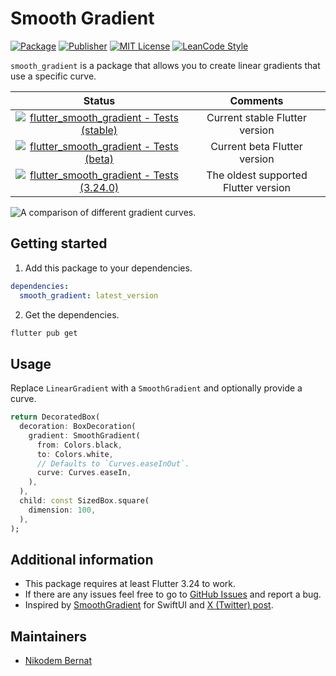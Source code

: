 # Smooth Gradient

[![Package](https://img.shields.io/pub/v/smooth_gradient.svg)](https://pub.dev/packages/smooth_gradient) [![Publisher](https://img.shields.io/pub/publisher/smooth_gradient.svg)](https://pub.dev/packages/smooth_gradient/publisher) [![MIT License](https://img.shields.io/badge/license-MIT-purple.svg)](https://opensource.org/licenses/MIT) [![LeanCode Style](https://img.shields.io/badge/style-leancode__lint-black)](https://pub.dartlang.org/packages/leancode_lint)

`smooth_gradient` is a package that allows you to create linear gradients that use a specific curve.

|                                                                                                                               Status                                                                                                                                |               Comments               |
| :-----------------------------------------------------------------------------------------------------------------------------------------------------------------------------------------------------------------------------------------------------------------: | :----------------------------------: |
| [![flutter_smooth_gradient - Tests (stable)](https://github.com/nikodembernat/flutter_smooth_gradient/actions/workflows/flutter_tests_stable.yaml/badge.svg)](https://github.com/nikodembernat/flutter_smooth_gradient/actions/workflows/flutter_tests_stable.yaml) |    Current stable Flutter version    |
|    [![flutter_smooth_gradient - Tests (beta)](https://github.com/nikodembernat/flutter_smooth_gradient/actions/workflows/flutter_tests_beta.yaml/badge.svg)](https://github.com/nikodembernat/flutter_smooth_gradient/actions/workflows/flutter_tests_beta.yaml)    |     Current beta Flutter version     |
|    [![flutter_smooth_gradient - Tests (3.24.0)](https://github.com/nikodembernat/flutter_smooth_gradient/actions/workflows/flutter_tests_min.yaml/badge.svg)](https://github.com/nikodembernat/flutter_smooth_gradient/actions/workflows/flutter_tests_min.yaml)    | The oldest supported Flutter version |

![A comparison of different gradient curves.](https://github.com/nikodembernat/flutter_smooth_gradient/blob/master/screenshots/screenshot.png?raw=true)

## Getting started

1. Add this package to your dependencies.

```yaml
dependencies:
  smooth_gradient: latest_version
```

2. Get the dependencies.

```sh
flutter pub get
```

## Usage

Replace `LinearGradient` with a `SmoothGradient` and optionally provide a curve.

```dart
return DecoratedBox(
  decoration: BoxDecoration(
    gradient: SmoothGradient(
      from: Colors.black,
      to: Colors.white,
      // Defaults to `Curves.easeInOut`.
      curve: Curves.easeIn,
    ),
  ),
  child: const SizedBox.square(
    dimension: 100,
  ),
);
```

## Additional information

- This package requires at least Flutter 3.24 to work.
- If there are any issues feel free to go to [GitHub Issues](https://github.com/nikodembernat/flutter_smooth_gradient/issues) and report a bug.
- Inspired by [SmoothGradient](https://github.com/raymondjavaxx/SmoothGradient) for SwiftUI and [X (Twitter) post](https://x.com/SebJVidal/status/1841876770661806524).

## Maintainers

- [Nikodem Bernat](https://nikodembernat.com)
